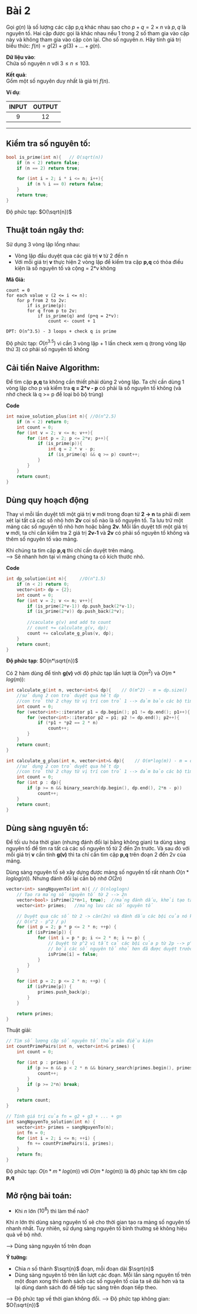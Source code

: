 # Bài 2

Gọi $g(n)$ là số lượng các cặp p,q khác nhau sao cho $p+q=2×n$ và $p,q$ là nguyên tố. Hai cặp được gọi là khác nhau nếu 1 trong 2 số tham gia vào cặp này và không tham gia vào cặp còn lại. Cho số nguyên $n$. Hãy tính giá trị biểu thức: $f(n)=g(2)+g(3)+…+g(n)$.

**Dữ liệu vào**:  
Chứa số nguyên $n$ với $3≤n≤103$.

**Kết quả**:  
Gồm một số nguyên duy nhất là giá trị $f(n)$.

**Ví dụ**:

|INPUT   | OUTPUT   |
|:------:|:-------: |
|9       | 12       |

----
## Kiểm tra số nguyên tố:

```c++
bool is_prime(int n){   // O(sqrt(n))
    if (n < 2) return false;
    if (n == 2) return true;

    for (int i = 2; i * i <= n; i++){
        if (n % i == 0) return false; 
    }
    return true;
}
```
Độ phức tạp: $O(\sqrt{n})$

## Thuật toán ngây thơ:

Sử dụng 3 vòng lặp lồng nhau:
- Vòng lặp đầu duyệt qua các giá trị **v** từ 2 đến n
- Với mỗi giá trị **v** thực hiện 2 vòng lặp để kiểm tra cặp **p,q** có thỏa điều kiện là số nguyên tố và cộng = 2*v không

**Mã Giả:**
```
count = 0
for each value v (2 <= i <= n):
    for p from 2 to 2v:
        if is_prime(p):
        for q from p to 2v:
            if is_prime(q) and (p+q = 2*v):
                count <- count + 1

DPT: O(n^3.5) - 3 loops + check q is prime
```

Độ phức tạp: $O(n^{3.5})$ vì cần 3 vòng lặp + 1 lần check xem q (trong vòng lặp thứ 3) có phải số nguyên tố không

## Cải tiến Naive Algorithm:

Để tìm cặp **p,q** ta không cần thiết phải dùng 2 vòng lặp. Ta chỉ cần dùng 1 vòng lặp cho p và kiểm tra **q = 2*v - p** có phải là số nguyên tố không (và nhớ check là q >= p để loại bỏ bộ trùng)

**Code**
```c++
int naive_solution_plus(int n){ //O(n^2.5)
    if (n < 2) return 0;
    int count = 0;
    for (int v = 2; v <= n; v++){
        for (int p = 2; p <= 2*v; p++){
            if (is_prime(p)){
                int q = 2 * v - p;
                if (is_prime(q) && q >= p) count++; 
            }
        }
    }
    return count;
}
```

## Dùng quy hoạch động

Thay vì mỗi lần duyệt tới một giá trị **v** mới trong đoạn từ **2 -> n** ta phải đi xem xét lại tất cả các số nhỏ hơn **2v** coi số nào là số nguyên tố. Ta lưu trữ một mảng các số nguyên tố nhỏ hơn hoặc bằng **2v**. Mỗi lần duyệt tới một giá trị **v** mới, ta chỉ cần kiểm tra 2 giá trị **2v-1** và **2v** có phải số nguyên tố không và thêm số nguyên tố vào mảng.

Khi chúng ta tìm cặp **p,q** thì chỉ cần duyệt trên mảng.  
--> Sẽ nhanh hơn tại vì mảng chúng ta có kích thước nhỏ.

**Code**
```c++
int dp_solution(int n){     //O(n^1.5)
    if (n < 2) return 0;
    vector<int> dp = {2};
    int count = 0;
    for (int v = 2; v <= n; v++){
        if (is_prime(2*v-1)) dp.push_back(2*v-1);
        if (is_prime(2*v)) dp.push_back(2*v);
        
        //caculate g(v) and add to count        
        // count += calculate_g(v, dp);
        count += calculate_g_plus(v, dp);
    }
    return count;
}
```
**Độ phức tạp**: $O(n*\sqrt{n})$


Có 2 hàm dùng để tính **g(v)** với độ phức tạp lần lượt là $O(m^2)$ và $O(m*log(m))$:

```c++
int calculate_g(int n, vector<int>& dp){    // O(m^2) - m = dp.size()
    //sử dụng 2 con trỏ duyệt qua hết dp
    //con trỏ thứ 2 chạy từ vị trí con trỏ 1 --> đảm bảo các bộ tìm được đều khác nhau
    int count = 0;
    for (vector<int>::iterator p1 = dp.begin(); p1 != dp.end(); p1++){
        for (vector<int>::iterator p2 = p1; p2 != dp.end(); p2++){
            if (*p1 + *p2 == 2 * n)
                count++;
        }
    }
    return count;
}

int calculate_g_plus(int n, vector<int>& dp){    // O(m*log(m)) - m = dp.size()
    //sử dụng 2 con trỏ duyệt qua hết dp
    //con trỏ thứ 2 chạy từ vị trí con trỏ 1 --> đảm bảo các bộ tìm được đều khác nhau
    int count = 0;
    for (int p : dp){
        if (p >= n && binary_search(dp.begin(), dp.end(), 2*n - p))
            count++;
    }
    return count;
}
```

## Dùng sàng nguyên tố:

Để tối ưu hóa thời gian (nhưng đánh đổi lại bằng không gian) ta dùng sàng nguyên tố để tìm ra tất cả các số nguyên tố từ 2 đến 2n trước. Và sau đó với mỗi giá trị **v** cần tính **g(v)** thì ta chỉ cần tìm cặp **p,q** trên đoạn 2 đến 2v của mảng.

Dùng sàng nguyên tố sẽ xây dựng được mảng số nguyên tố rất nhanh $O(n*loglog(n))$. Nhưng đánh đổi lại cần bộ nhớ $O(2n)$

```c++
vector<int> sangNguyenTo(int n){ // O(nloglogn)
    // Tạo ra mảng số nguyên tố từ 2 --> 2n
    vector<bool> isPrime(2*n+1, true);  //mảng đánh dấu, khởi tạo tất cả = true
    vector<int> primes;   //mảng lưu các số nguyên tố

    // Duyệt qua các số từ 2 -> căn(2n) và đánh dấu các bội của nó không phải là số nguyên tố
    // O(n^2 - p^2 / p)
    for (int p = 2; p * p <= 2 * n; ++p) {
        if (isPrime[p]) {
            for (int i = p * p; i <= 2 * n; i += p) {
                // Duyệt từ p^2 vì tất cả các bội của p từ 2p --> p^2-1 đã được đánh dấu trong các lần duyệt trước đó
                // bởi các số nguyên tố nhỏ hơn đã được duyệt trước đó và đánh dấu các bội của chúng
                isPrime[i] = false;
            }
        }
    }

    for (int p = 2; p <= 2 * n; ++p) {
        if (isPrime[p]) {
            primes.push_back(p);
        }
    }

    return primes;
}
```

Thuật giải:

```c++
// Tìm số lượng cặp số nguyên tố thỏa mãn điều kiện
int countPrimePairs(int n, vector<int>& primes) {
    int count = 0;

    for (int p : primes) {
        if (p >= n && p < 2 * n && binary_search(primes.begin(), primes.end(), 2 * n - p)) {
            count++;
        }
        if (p >= 2*n) break;
    }

    return count;
}

// Tính giá trị của fn = g2 + g3 + ... + gn
int sangNguyenTo_solution(int n) {
    vector<int> primes = sangNguyenTo(n);
    int fn = 0;
    for (int i = 2; i <= n; ++i) {
        fn += countPrimePairs(i, primes);
    }
    return fn;
}
```

Độ phức tạp: $O(n * m*log(m))$ với $O(m*log(m))$ là độ phức tạp khi tìm cặp **p,q**

## Mở rộng bài toán:

- Khi $n$ lớn ($10^8$) thì làm thế nào?

Khi $n$ lớn thì dùng sàng nguyên tố sẽ cho thời gian tạo ra mảng số nguyên tố nhanh nhất. Tuy nhiên, sử dụng sàng nguyên tố bình thường sẽ không hiệu quả về bộ nhớ.

--> Dùng sàng nguyên tố trên đoạn

**Ý tưởng:**
- Chia $n$ số thành $\sqrt{n}$ đoạn, mỗi đoạn dài $\sqrt{n}$
- Dùng sàng nguyên tố trên lần lượt các đoạn. Mỗi lần sàng nguyên tố trên một đoạn xong thì danh sách các số nguyên tố của ta sẽ dài hơn và ta lại dùng danh sách đó để tiếp tục sàng trên đoạn tiếp theo.

--> Độ phức tạp về thời gian không đổi. 
--> Độ phức tạp không gian: $O(\sqrt{n})$

